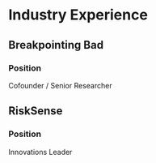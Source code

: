 # Industry Experience

## Breakpointing Bad 

### Position

Cofounder / Senior Researcher

## RiskSense

### Position

Innovations Leader


